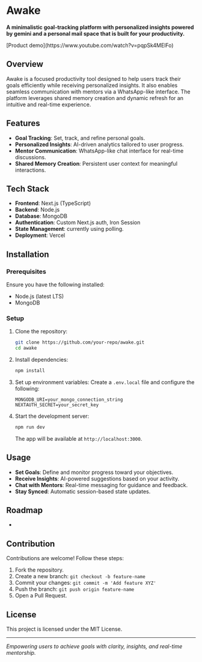 # Awake

**A minimalistic goal-tracking platform with personalized insights powered by gemini and a personal mail space that is built for your productivity.**

[Product demo]\(https\://www\.youtube.com/watch?v=pqpSk4MElFo)

## Overview

Awake is a focused productivity tool designed to help users track their goals efficiently while receiving personalized insights. It also enables seamless communication with mentors via a WhatsApp-like interface. The platform leverages shared memory creation and dynamic refresh for an intuitive and real-time experience.

## Features

- **Goal Tracking**: Set, track, and refine personal goals.
- **Personalized Insights**: AI-driven analytics tailored to user progress.
- **Mentor Communication**: WhatsApp-like chat interface for real-time discussions.
- **Shared Memory Creation**: Persistent user context for meaningful interactions.

## Tech Stack

- **Frontend**: Next.js (TypeScript)
- **Backend**: Node.js
- **Database**: MongoDB
- **Authentication**: Custom Next.js auth, Iron Session
- **State Management**: currently using polling.
- **Deployment**: Vercel

## Installation

### Prerequisites

Ensure you have the following installed:

- Node.js (latest LTS)
- MongoDB

### Setup

1. Clone the repository:
   ```sh
   git clone https://github.com/your-repo/awake.git
   cd awake
   ```
2. Install dependencies:
   ```sh
   npm install
   ```
3. Set up environment variables:
   Create a `.env.local` file and configure the following:
   ```env
   MONGODB_URI=your_mongo_connection_string
   NEXTAUTH_SECRET=your_secret_key
   ```
4. Start the development server:
   ```sh
   npm run dev
   ```
   The app will be available at `http://localhost:3000`.

## Usage

- **Set Goals**: Define and monitor progress toward your objectives.
- **Receive Insights**: AI-powered suggestions based on your activity.
- **Chat with Mentors**: Real-time messaging for guidance and feedback.
- **Stay Synced**: Automatic session-based state updates.

## Roadmap

-

## Contribution

Contributions are welcome! Follow these steps:

1. Fork the repository.
2. Create a new branch: `git checkout -b feature-name`
3. Commit your changes: `git commit -m 'Add feature XYZ'`
4. Push the branch: `git push origin feature-name`
5. Open a Pull Request.

## License

This project is licensed under the MIT License.

---

*Empowering users to achieve goals with clarity, insights, and real-time mentorship.*

